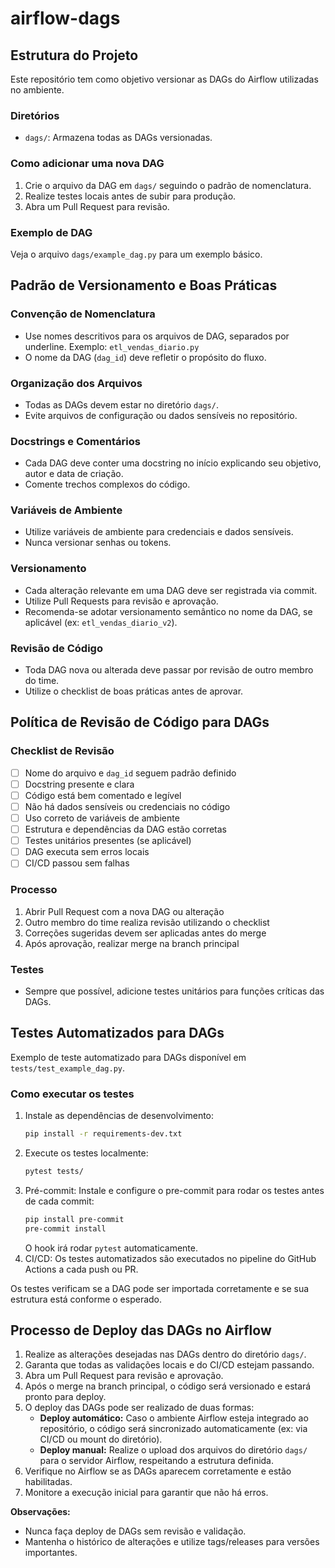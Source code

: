 # airflow-dags

## Estrutura do Projeto

Este repositório tem como objetivo versionar as DAGs do Airflow utilizadas no ambiente.

### Diretórios

- `dags/`: Armazena todas as DAGs versionadas.

### Como adicionar uma nova DAG

1. Crie o arquivo da DAG em `dags/` seguindo o padrão de nomenclatura.
2. Realize testes locais antes de subir para produção.
3. Abra um Pull Request para revisão.

### Exemplo de DAG

Veja o arquivo `dags/example_dag.py` para um exemplo básico.

## Padrão de Versionamento e Boas Práticas

### Convenção de Nomenclatura

- Use nomes descritivos para os arquivos de DAG, separados por underline. Exemplo: `etl_vendas_diario.py`
- O nome da DAG (`dag_id`) deve refletir o propósito do fluxo.

### Organização dos Arquivos

- Todas as DAGs devem estar no diretório `dags/`.
- Evite arquivos de configuração ou dados sensíveis no repositório.

### Docstrings e Comentários

- Cada DAG deve conter uma docstring no início explicando seu objetivo, autor e data de criação.
- Comente trechos complexos do código.

### Variáveis de Ambiente

- Utilize variáveis de ambiente para credenciais e dados sensíveis.
- Nunca versionar senhas ou tokens.

### Versionamento

- Cada alteração relevante em uma DAG deve ser registrada via commit.
- Utilize Pull Requests para revisão e aprovação.
- Recomenda-se adotar versionamento semântico no nome da DAG, se aplicável (ex: `etl_vendas_diario_v2`).

### Revisão de Código

- Toda DAG nova ou alterada deve passar por revisão de outro membro do time.
- Utilize o checklist de boas práticas antes de aprovar.

## Política de Revisão de Código para DAGs

### Checklist de Revisão
- [ ] Nome do arquivo e `dag_id` seguem padrão definido
- [ ] Docstring presente e clara
- [ ] Código está bem comentado e legível
- [ ] Não há dados sensíveis ou credenciais no código
- [ ] Uso correto de variáveis de ambiente
- [ ] Estrutura e dependências da DAG estão corretas
- [ ] Testes unitários presentes (se aplicável)
- [ ] DAG executa sem erros locais
- [ ] CI/CD passou sem falhas

### Processo
1. Abrir Pull Request com a nova DAG ou alteração
2. Outro membro do time realiza revisão utilizando o checklist
3. Correções sugeridas devem ser aplicadas antes do merge
4. Após aprovação, realizar merge na branch principal

### Testes

- Sempre que possível, adicione testes unitários para funções críticas das DAGs.

## Testes Automatizados para DAGs

Exemplo de teste automatizado para DAGs disponível em `tests/test_example_dag.py`.

### Como executar os testes
1. Instale as dependências de desenvolvimento:
	```bash
	pip install -r requirements-dev.txt
	```
2. Execute os testes localmente:
	```bash
	pytest tests/
	```
3. Pré-commit: Instale e configure o pre-commit para rodar os testes antes de cada commit:
	```bash
	pip install pre-commit
	pre-commit install
	```
	O hook irá rodar `pytest` automaticamente.
4. CI/CD: Os testes automatizados são executados no pipeline do GitHub Actions a cada push ou PR.

Os testes verificam se a DAG pode ser importada corretamente e se sua estrutura está conforme o esperado.

## Processo de Deploy das DAGs no Airflow

1. Realize as alterações desejadas nas DAGs dentro do diretório `dags/`.
2. Garanta que todas as validações locais e do CI/CD estejam passando.
3. Abra um Pull Request para revisão e aprovação.
4. Após o merge na branch principal, o código será versionado e estará pronto para deploy.
5. O deploy das DAGs pode ser realizado de duas formas:
	- **Deploy automático:** Caso o ambiente Airflow esteja integrado ao repositório, o código será sincronizado automaticamente (ex: via CI/CD ou mount do diretório).
	- **Deploy manual:** Realize o upload dos arquivos do diretório `dags/` para o servidor Airflow, respeitando a estrutura definida.
6. Verifique no Airflow se as DAGs aparecem corretamente e estão habilitadas.
7. Monitore a execução inicial para garantir que não há erros.

**Observações:**
- Nunca faça deploy de DAGs sem revisão e validação.
- Mantenha o histórico de alterações e utilize tags/releases para versões importantes.
